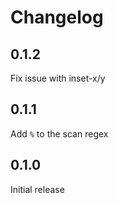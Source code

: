 # Changelog

## 0.1.2

Fix issue with inset-x/y

## 0.1.1

Add `%` to the scan regex

## 0.1.0

Initial release
